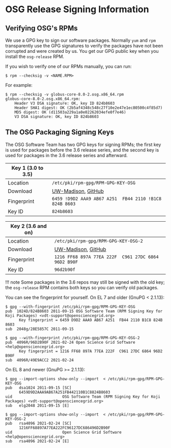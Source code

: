 
OSG Release Signing Information
===============================

Verifying OSG's RPMs
--------------------

We use a GPG key to sign our software packages. Normally `yum` and `rpm` transparently use the GPG signatures to verify the packages have not been corrupted and were created by us. You get our GPG public key when you install the `osg-release` RPM.

If you wish to verify one of our RPMs manually, you can run:

```console
$ rpm --checksig -v <NAME.RPM>
```

For example:

```console
$ rpm --checksig -v globus-core-8.0-2.osg.x86_64.rpm
globus-core-8.0-2.osg.x86_64.rpm:
    Header V3 DSA signature: OK, key ID 824b8603
    Header SHA1 digest: OK (2b5af4348c548c27f10e2e47e1ec80500c4f85d7)
    MD5 digest: OK (d11503a229a1a0e02262034efe0f7e46)
    V3 DSA signature: OK, key ID 824b8603
```

The OSG Packaging Signing Keys
------------------------------

The OSG Software Team has two GPG keys for signing RPMs;
the first key is used for packages before the 3.6 release series,
and the second key is used for packages in the 3.6 release series and afterward.

| Key 1 (3.0 to 3.5) |                                                        |
|--------------------|--------------------------------------------------------|
| Location           | `/etc/pki/rpm-gpg/RPM-GPG-KEY-OSG`                     |
| Download           | [UW-Madison](https://vdt.cs.wisc.edu/RPM-GPG-KEY-OSG), [GitHub](https://raw.githubusercontent.com/opensciencegrid/docs/master/docs/release/RPM-GPG-KEY-OSG) |
| Fingerprint        | `6459 !D9D2 AAA9 AB67 A251  FB44 2110 !B1C8 824B 8603` |
| Key ID             | `824b8603`                                             |

| Key 2 (3.6 and on) |                                                        |
|--------------------|--------------------------------------------------------|
| Location           | `/etc/pki/rpm-gpg/RPM-GPG-KEY-OSG-2`                   |
| Download           | [UW-Madison](https://vdt.cs.wisc.edu/RPM-GPG-KEY-OSG-2), [GitHub](https://raw.githubusercontent.com/opensciencegrid/docs/master/docs/release/RPM-GPG-KEY-OSG-2) |
| Fingerprint        | `1216 FF68 897A 77EA 222F  C961 27DC 6864 96D2 B90F`   |
| Key ID             | `96d2b90f`                                             |

!!! note
    Some packages in the 3.6 repos may still be signed with the old key;
    the `osg-release` RPM contains both keys so you can verify old packages.

You can see the fingerprint for yourself.
On EL 7 and older (GnuPG &lt; 2.1.13):

```console
$ gpg --with-fingerprint /etc/pki/rpm-gpg/RPM-GPG-KEY-OSG
pub  1024D/824B8603 2011-09-15 OSG Software Team (RPM Signing Key for Koji Packages) <vdt-support@opensciencegrid.org>
      Key fingerprint = 6459 D9D2 AAA9 AB67 A251  FB44 2110 B1C8 824B 8603
sub  2048g/28E5857C 2011-09-15

$ gpg --with-fingerprint /etc/pki/rpm-gpg/RPM-GPG-KEY-OSG-2
pub  4096R/96D2B90F 2021-02-24 Open Science Grid Software <help@opensciencegrid.org>
      Key fingerprint = 1216 FF68 897A 77EA 222F  C961 27DC 6864 96D2 B90F
sub  4096R/49E9ACC2 2021-02-24
```

On EL 8 and newer (GnuPG &gt;= 2.1.13):
```console
$ gpg --import-options show-only --import  < /etc/pki/rpm-gpg/RPM-GPG-KEY-OSG
pub   dsa1024 2011-09-15 [SC]
      6459D9D2AAA9AB67A251FB442110B1C8824B8603
uid                      OSG Software Team (RPM Signing Key for Koji Packages) <vdt-support@opensciencegrid.org>
sub   elg2048 2011-09-15 [E]

$ gpg --import-options show-only --import  < /etc/pki/rpm-gpg/RPM-GPG-KEY-OSG-2
pub   rsa4096 2021-02-24 [SC]
      1216FF68897A77EA222FC96127DC686496D2B90F
uid                      Open Science Grid Software <help@opensciencegrid.org>
sub   rsa4096 2021-02-24 [E]
```

